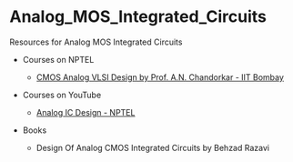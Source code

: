 # Analog_MOS_Integrated_Circuits
Resources for Analog MOS Integrated Circuits

- Courses on NPTEL
  - [CMOS Analog VLSI Design by Prof. A.N. Chandorkar - IIT Bombay](https://nptel.ac.in/courses/117/101/117101105/)
  
- Courses on YouTube
  - [Analog IC Design - NPTEL](https://www.youtube.com/playlist?list=PL3pGy4HtqwD0rl7gQoESHR-chSq4OPN5p)
  
- Books
  - Design Of Analog CMOS Integrated Circuits by Behzad Razavi
